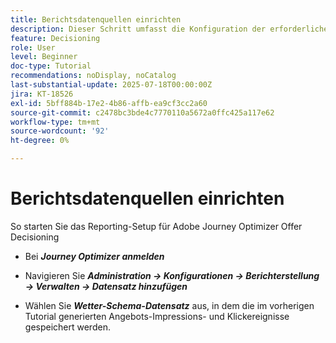 ```yaml
---
title: Berichtsdatenquellen einrichten
description: Dieser Schritt umfasst die Konfiguration der erforderlichen Datenquellen in Adobe Experience Platform, um Berichte zu Angebots-Impressions und Klick-Interaktionen zu aktivieren. Der Datensatz, der zur Erfassung dieser Ereignisse verwendet wird, muss auf einem Schema basieren, das die Feldergruppe Web-Details enthält, um Reporting-Funktionen zu unterstützen.
feature: Decisioning
role: User
level: Beginner
doc-type: Tutorial
recommendations: noDisplay, noCatalog
last-substantial-update: 2025-07-18T00:00:00Z
jira: KT-18526
exl-id: 5bff884b-17e2-4b86-affb-ea9cf3cc2a60
source-git-commit: c2478bc3bde4c7770110a5672a0ffc425a117e62
workflow-type: tm+mt
source-wordcount: '92'
ht-degree: 0%

---
```


# Berichtsdatenquellen einrichten

So starten Sie das Reporting-Setup für Adobe Journey Optimizer Offer Decisioning

- Bei _&#x200B;**Journey Optimizer anmelden**&#x200B;_

- Navigieren Sie _&#x200B;**Administration -> Konfigurationen -> Berichterstellung -> Verwalten -> Datensatz hinzufügen**&#x200B;_
- Wählen Sie _&#x200B;**Wetter-Schema-Datensatz**&#x200B;_ aus, in dem die im vorherigen Tutorial generierten Angebots-Impressions- und Klickereignisse gespeichert werden.
